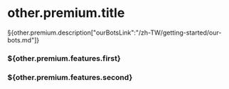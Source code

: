 # other.premium.title

§{other.premium.description["ourBotsLink":"/zh-TW/getting-started/our-bots.md"]}

### \${other.premium.features.first}

### \${other.premium.features.second}
